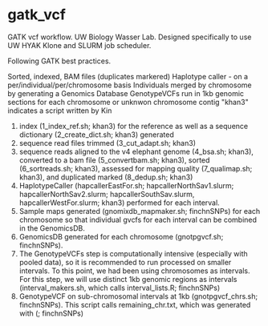 # gatk_vcf
GATK vcf workflow. UW Biology Wasser Lab.
Designed specifically to use UW HYAK Klone and SLURM job scheduler. 

Following GATK best practices. 

Sorted, indexed, BAM files (duplicates markered)
Haplotype caller - on a per/individual/per/chromosome basis
Individuals merged by chromosome by generating a Genomics Database
GenotypeVCFs run in 1kb genomic sections for each chromosome or unknwon chromosome contig
"khan3" indicates a script written by Kin

1. index (1_index_ref.sh; khan3) for the reference as well as a sequence dictionary (2_create_dict.sh; khan3) generated 
2. sequence read files trimmed (3_cut_adapt.sh; khan3) 
3. sequence reads aligned to the v4 elephant genome (4_bsa.sh; khan3), converted to a bam file (5_convertbam.sh; khan3), sorted (6_sortreads.sh; khan3), assessed for mapping quality (7_qualimap.sh; khan3), and duplicated marked (8_dedup.sh; khan3)
4. HaplotypeCaller (hapcallerEastFor.sh; hapcallerNorthSav1.slurm; hapcallerNorthSav2.slurm; hapcallerSouthSav.slurm, hapcallerWestFor.slurm; khan3) performed for each interval. 
5. Sample maps generated (gnomixdb_mapmaker.sh; finchnSNPs) for each chromosome so that individual gvcfs for each interval can be combined in the GenomicsDB.
6. GenomicsDB generated for each chromosome (gnotpgvcf.sh; finchnSNPs). 
7. The GenotypeVCFs step is computationally intensive (especially with pooled data), so it is recommended to run processed on smaller intervals. To this point, we had been using chromosomes as intervals. For this step, we will use distinct 1kb genomic regions as intervals (interval_makers.sh, which calls interval_lists.R; finchnSNPs)
8. GenotypeVCF on sub-chromosomal intervals at 1kb (gnotpgvcf_chrs.sh; finchnSNPs). This script calls remaining_chr.txt, which was generated with (<TBD>; finchnSNPs)
